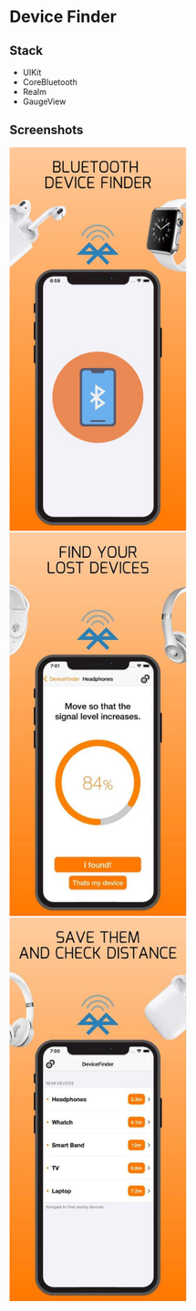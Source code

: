 # Device Finder 

## Stack
* UIKit
* CoreBluetooth
* Realm
* GaugeView

## Screenshots
![alt text](Screenshots/1.png) ![alt text](Screenshots/2.png)  
![alt text](Screenshots/3.png)
